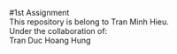 #1st Assignment     
This repository is belong to Tran Minh Hieu.    
Under the collaboration of:     
Tran Duc Hoang Hung
